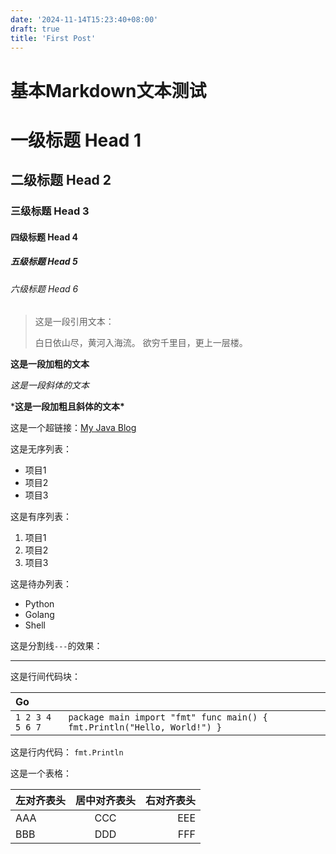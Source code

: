 ```yaml
---
date: '2024-11-14T15:23:40+08:00'
draft: true
title: 'First Post'
---
```



# 基本Markdown文本测试

# 一级标题 Head 1

## 二级标题 Head 2

### 三级标题 Head 3

#### 四级标题 Head 4

##### 五级标题 Head 5

###### 六级标题 Head 6

> 这是一段引用文本：
>
> 白日依山尽，黄河入海流。 欲穷千里目，更上一层楼。

**这是一段加粗的文本**

*这是一段斜体的文本*

***这是一段加粗且斜体的文本\***

这是一个超链接：[My Java Blog](https://wataaaame.github.io)

这是无序列表：

- 项目1
- 项目2
- 项目3

这是有序列表：

1. 项目1
2. 项目2
3. 项目3

这是待办列表：

- Python
- Golang
- Shell

这是分割线`---`的效果：

------

这是行间代码块：

| **Go**          |                                                              |
| :-------------- | ------------------------------------------------------------ |
| `1 2 3 4 5 6 7` | `package main import "fmt" func main() {    fmt.Println("Hello, World!") } ` |

这是行内代码： `fmt.Println`

这是一个表格：

| 左对齐表头 | 居中对齐表头 | 右对齐表头 |
| :--------- | :----------: | ---------: |
| AAA        |     CCC      |        EEE |
| BBB        |     DDD      |        FFF |
